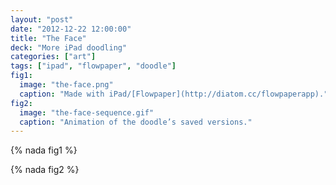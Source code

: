 ```yaml
---
layout: "post"
date: "2012-12-22 12:00:00"
title: "The Face"
deck: "More iPad doodling"
categories: ["art"]
tags: ["ipad", "flowpaper", "doodle"]
fig1:
  image: "the-face.png"
  caption: "Made with iPad/[Flowpaper](http://diatom.cc/flowpaperapp)."
fig2:
  image: "the-face-sequence.gif"
  caption: "Animation of the doodle’s saved versions."
---
```


{% nada fig1 %}

{% nada fig2 %}
